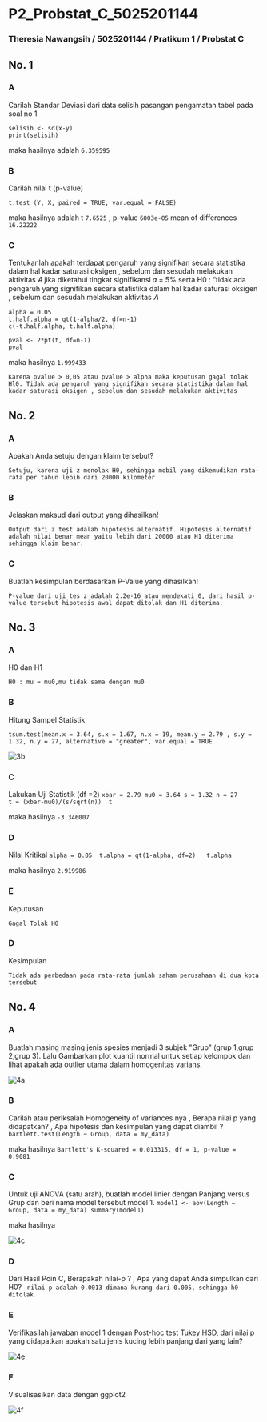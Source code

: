 # P2_Probstat_C_5025201144
### Theresia Nawangsih / 5025201144 / Pratikum 1 / Probstat C


## No. 1
### A
Carilah Standar Deviasi dari data selisih pasangan pengamatan tabel pada soal no 1
```
selisih <- sd(x-y)
print(selisih)
```
maka hasilnya adalah `6.359595`

### B
Carilah nilai t (p-value)
```
t.test (Y, X, paired = TRUE, var.equal = FALSE)
```
maka hasilnya adalah 
t `7.6525` ,  p-value `6003e-05`
mean of differences `16.22222`

### C
Tentukanlah apakah terdapat pengaruh yang signifikan secara statistika dalam hal kadar saturasi oksigen , sebelum dan sesudah melakukan aktivitas 𝐴 jika diketahui tingkat signifikansi 𝛼 = 5% serta H0 : “tidak ada pengaruh yang signifikan secara statistika dalam hal kadar saturasi oksigen , sebelum dan sesudah melakukan aktivitas 𝐴
```
alpha = 0.05 
t.half.alpha = qt(1-alpha/2, df=n-1) 
c(-t.half.alpha, t.half.alpha)

pval <- 2*pt(t, df=n-1)
pval
```
maka hasilnya `1.999433`

` Karena pvalue > 0,05 atau pvalue > alpha maka keputusan gagal tolak Hl0. Tidak ada pengaruh yang signifikan secara statistika dalam hal kadar saturasi oksigen , sebelum dan sesudah melakukan aktivitas `

## No. 2
### A
Apakah Anda setuju dengan klaim tersebut?

`Setuju, karena uji z menolak H0, sehingga mobil yang dikemudikan rata-rata per tahun lebih dari 20000 kilometer`

### B
Jelaskan maksud dari output yang dihasilkan!

`Output dari z test adalah hipotesis alternatif. Hipotesis alternatif adalah nilai benar mean yaitu lebih dari 20000 atau H1 diterima sehingga klaim benar.`

### C
Buatlah kesimpulan berdasarkan P-Value yang dihasilkan!

`P-value dari uji tes z adalah 2.2e-16 atau mendekati 0, dari hasil p-value tersebut hipotesis awal dapat ditolak dan H1 diterima.`

## No. 3
### A
H0 dan H1

` H0 : mu = mu0,mu tidak sama dengan mu0 `

### B
Hitung Sampel Statistik

`tsum.test(mean.x = 3.64, s.x = 1.67, n.x = 19, mean.y = 2.79 , s.y = 1.32, n.y = 27, alternative = "greater", var.equal = TRUE`

![3b](https://user-images.githubusercontent.com/81666422/170879757-19f0df67-ecf0-4596-a6c5-7ae7fb64afe8.png)


### C
Lakukan Uji Statistik (df =2)
`xbar = 2.79
mu0 = 3.64
s = 1.32
n = 27              
t = (xbar-mu0)/(s/sqrt(n)) 
t`

maka hasilnya `-3.346007`

### D
Nilai Kritikal
`alpha = 0.05 
t.alpha = qt(1-alpha, df=2)  
t.alpha`

maka hasilnya `2.919986`

### E
Keputusan

`Gagal Tolak H0`

### D
Kesimpulan

`Tidak ada perbedaan pada rata-rata jumlah saham perusahaan di dua kota tersebut`


## No. 4
### A
Buatlah masing masing jenis spesies menjadi 3 subjek "Grup" (grup 1,grup 2,grup 3). Lalu Gambarkan plot kuantil normal untuk setiap kelompok dan lihat apakah ada outlier utama dalam homogenitas varians.

![4a](https://user-images.githubusercontent.com/81666422/170879273-297fd372-0d3a-426b-babe-45e4ec5dc935.png)

### B
Carilah atau periksalah Homogeneity of variances nya , Berapa nilai p yang didapatkan? , Apa hipotesis dan kesimpulan yang dapat diambil ?
`bartlett.test(Length ~ Group, data = my_data)`

maka hasilnya `Bartlett's K-squared = 0.013315, df = 1, p-value = 0.9081`

### C
Untuk uji ANOVA (satu arah), buatlah model linier dengan Panjang versus Grup dan beri nama model tersebut model 1.
`model1 <- aov(Length ~ Group, data = my_data)
summary(model1)`

maka hasilnya

![4c](https://user-images.githubusercontent.com/81666422/170879513-0ff9ed4b-66b6-401a-8405-d3f87595435d.png)

### D
Dari Hasil Poin C, Berapakah nilai-p ? , Apa yang dapat Anda simpulkan dari H0?
` nilai p adalah 0.0013 dimana kurang dari 0.005, sehingga h0 ditolak`

### E
Verifikasilah jawaban model 1 dengan Post-hoc test Tukey HSD, dari nilai p yang didapatkan apakah satu jenis kucing lebih panjang dari yang lain?

![4e](https://user-images.githubusercontent.com/81666422/170879608-d1749e14-00a0-4a21-bc33-7be59175f526.png)

### F
Visualisasikan data dengan ggplot2

![4f](https://user-images.githubusercontent.com/81666422/170879637-ae24e83e-4169-4efd-9a96-ba56b16006bc.png)
